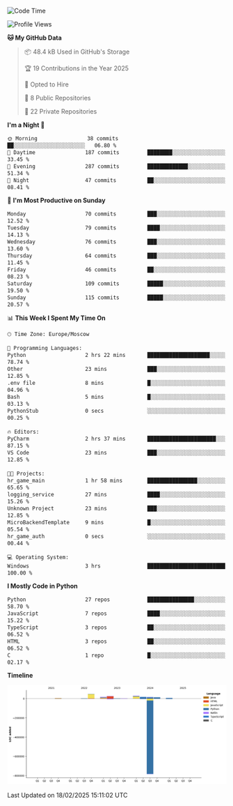 <!--START_SECTION:waka-->
![Code Time](http://img.shields.io/badge/Code%20Time-605%20hrs%2011%20mins-blue)

![Profile Views](http://img.shields.io/badge/Profile%20Views-1-blue)

**🐱 My GitHub Data** 

> 📦 48.4 kB Used in GitHub's Storage 
 > 
> 🏆 19 Contributions in the Year 2025
 > 
> 💼 Opted to Hire
 > 
> 📜 8 Public Repositories 
 > 
> 🔑 22 Private Repositories 
 > 
**I'm a Night 🦉** 

```text
🌞 Morning                38 commits          ██░░░░░░░░░░░░░░░░░░░░░░░   06.80 % 
🌆 Daytime                187 commits         ████████░░░░░░░░░░░░░░░░░   33.45 % 
🌃 Evening                287 commits         █████████████░░░░░░░░░░░░   51.34 % 
🌙 Night                  47 commits          ██░░░░░░░░░░░░░░░░░░░░░░░   08.41 % 
```
📅 **I'm Most Productive on Sunday** 

```text
Monday                   70 commits          ███░░░░░░░░░░░░░░░░░░░░░░   12.52 % 
Tuesday                  79 commits          ████░░░░░░░░░░░░░░░░░░░░░   14.13 % 
Wednesday                76 commits          ███░░░░░░░░░░░░░░░░░░░░░░   13.60 % 
Thursday                 64 commits          ███░░░░░░░░░░░░░░░░░░░░░░   11.45 % 
Friday                   46 commits          ██░░░░░░░░░░░░░░░░░░░░░░░   08.23 % 
Saturday                 109 commits         █████░░░░░░░░░░░░░░░░░░░░   19.50 % 
Sunday                   115 commits         █████░░░░░░░░░░░░░░░░░░░░   20.57 % 
```


📊 **This Week I Spent My Time On** 

```text
🕑︎ Time Zone: Europe/Moscow

💬 Programming Languages: 
Python                   2 hrs 22 mins       ████████████████████░░░░░   78.74 % 
Other                    23 mins             ███░░░░░░░░░░░░░░░░░░░░░░   12.85 % 
.env file                8 mins              █░░░░░░░░░░░░░░░░░░░░░░░░   04.96 % 
Bash                     5 mins              █░░░░░░░░░░░░░░░░░░░░░░░░   03.13 % 
PythonStub               0 secs              ░░░░░░░░░░░░░░░░░░░░░░░░░   00.25 % 

🔥 Editors: 
PyCharm                  2 hrs 37 mins       ██████████████████████░░░   87.15 % 
VS Code                  23 mins             ███░░░░░░░░░░░░░░░░░░░░░░   12.85 % 

🐱‍💻 Projects: 
hr_game_main             1 hr 58 mins        ████████████████░░░░░░░░░   65.65 % 
logging_service          27 mins             ████░░░░░░░░░░░░░░░░░░░░░   15.26 % 
Unknown Project          23 mins             ███░░░░░░░░░░░░░░░░░░░░░░   12.85 % 
MicroBackendTemplate     9 mins              █░░░░░░░░░░░░░░░░░░░░░░░░   05.54 % 
hr_game_auth             0 secs              ░░░░░░░░░░░░░░░░░░░░░░░░░   00.44 % 

💻 Operating System: 
Windows                  3 hrs               █████████████████████████   100.00 % 
```

**I Mostly Code in Python** 

```text
Python                   27 repos            ███████████████░░░░░░░░░░   58.70 % 
JavaScript               7 repos             ████░░░░░░░░░░░░░░░░░░░░░   15.22 % 
TypeScript               3 repos             ██░░░░░░░░░░░░░░░░░░░░░░░   06.52 % 
HTML                     3 repos             ██░░░░░░░░░░░░░░░░░░░░░░░   06.52 % 
C                        1 repo              █░░░░░░░░░░░░░░░░░░░░░░░░   02.17 % 
```



**Timeline**

![Lines of Code chart](https://raw.githubusercontent.com/adlemx/adlemx/main/assets/bar_graph.png)


 Last Updated on 18/02/2025 15:11:02 UTC
<!--END_SECTION:waka-->
